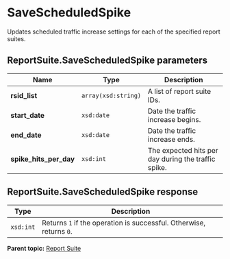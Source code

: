 # SaveScheduledSpike

Updates scheduled traffic increase settings for each of the specified report suites.

## ReportSuite.SaveScheduledSpike parameters

|Name|Type|Description|
|----|----|-----------|
|**rsid\_list** |`array(xsd:string)` |A list of report suite IDs.|
|**start\_date** |`xsd:date` |Date the traffic increase begins.|
|**end\_date** |`xsd:date` |Date the traffic increase ends.|
|**spike\_hits\_per\_day** |`xsd:int` |The expected hits per day during the traffic spike.|

## ReportSuite.SaveScheduledSpike response

|Type|Description|
|----|-----------|
|`xsd:int` |Returns `1` if the operation is successful. Otherwise, returns `0`.|

**Parent topic:** [Report Suite](../../methods/report_suite/c_api_admin_methods_repsuite.md)

